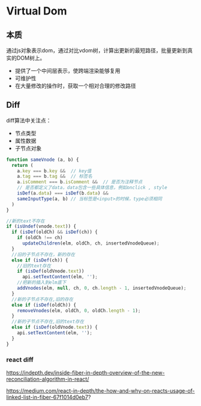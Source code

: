 # Virtual Dom

## 本质

通过js对象表示dom，通过对比vdom树，计算出更新的最短路径，批量更新到真实的DOM树上。

- 提供了一个中间层表示，使跨端渲染能够复用
- 可维护性
- 在大量修改的操作时，获取一个相对合理的修改路径

## Diff

diff算法中关注点：
- 节点类型
- 属性数据
- 子节点对象

```js
function sameVnode (a, b) {
  return (
    a.key === b.key &&  // key值
    a.tag === b.tag &&  // 标签名
    a.isComment === b.isComment &&  // 是否为注释节点
    // 是否都定义了data，data包含一些具体信息，例如onclick , style
    isDef(a.data) === isDef(b.data) &&
    sameInputType(a, b) // 当标签是<input>的时候，type必须相同
  )
}

//新的text不存在
if (isUndef(vnode.text)) {
  if (isDef(oldCh) && isDef(ch)) {
    if (oldCh !== ch)
      updateChildren(elm, oldCh, ch, insertedVnodeQueue);
  }
  //旧的子节点不存在，新的存在
  else if (isDef(ch)) {
    //旧的text存在
    if (isDef(oldVnode.text))
      api.setTextContent(elm, '');
    //把新的插入到elm底下
    addVnodes(elm, null, ch, 0, ch.length - 1, insertedVnodeQueue);
  }
  //新的子节点不存在,旧的存在
  else if (isDef(oldCh)) {
    removeVnodes(elm, oldCh, 0, oldCh.length - 1);
  }
  //新的子节点不存在,旧的text存在
  else if (isDef(oldVnode.text)) {
    api.setTextContent(elm, '');
  }
}
```



### react diff

https://indepth.dev/inside-fiber-in-depth-overview-of-the-new-reconciliation-algorithm-in-react/

https://medium.com/react-in-depth/the-how-and-why-on-reacts-usage-of-linked-list-in-fiber-67f1014d0eb7?
